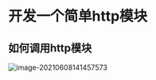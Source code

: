 # 开发一个简单http模块

## 如何调用http模块

![image-20210608141457573](D:\note\nginx\images\image-20210608141457573.png)